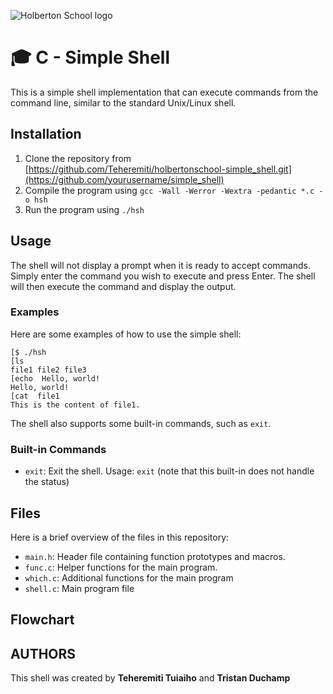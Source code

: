 ![Holberton School logo](https://user-images.githubusercontent.com/120781178/229278297-98c6e4b7-f15f-4788-a893-15cb97f10351.png)

# :mortar_board: C - Simple Shell
This is a simple shell implementation that can execute commands from the command line, similar to the standard Unix/Linux shell.

## Installation

1.  Clone the repository from [https://github.com/Teheremiti/holbertonschool-simple_shell.git](https://github.com/yourusername/simple_shell)
2.  Compile the program using `gcc -Wall -Werror -Wextra -pedantic *.c -o hsh`
3.  Run the program using `./hsh`

## Usage

The shell will not display a prompt when it is ready to accept commands. Simply enter the command you wish to execute and press Enter. The shell will then execute the command and display the output.

### Examples

Here are some examples of how to use the simple shell:

	[$ ./hsh
	[ls
	file1 file2 file3
	[echo  Hello, world!
	Hello, world!
	[cat  file1
	This is the content of file1.

The shell also supports some built-in commands, such as `exit`.

### Built-in Commands

-   `exit`: Exit the shell. Usage: `exit` (note that this built-in does not handle the status)

## Files

Here is a brief overview of the files in this repository:

-   `main.h`: Header file containing function prototypes and macros.
-   `func.c`: Helper functions for the main program.
-   `which.c`: Additional functions for the main program
-   `shell.c`: Main program file


## Flowchart



## AUTHORS

This shell was created by **Teheremiti Tuiaiho** and **Tristan Duchamp**
